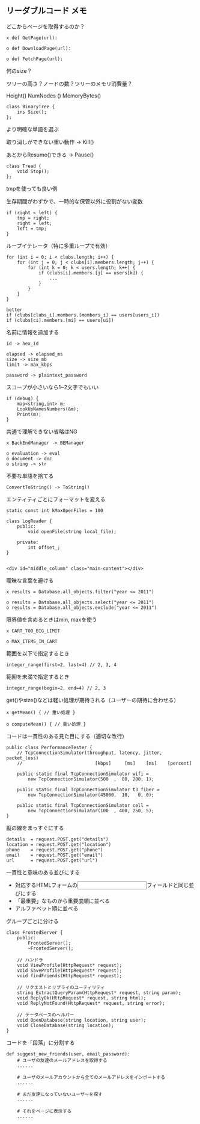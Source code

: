 ## リーダブルコード メモ

どこからページを取得するのか？
```
x def GetPage(url):

o def DownloadPage(url):

o def FetchPage(url):
```

何のsize？

ツリーの高さ？ノードの数？ツリーのメモリ消費量？

Height() NumNodes () MemoryBytes()
```
class BinaryTree {
    ins Size();
};
```

より明確な単語を選ぶ

取り消しができない重い動作 → Kill()

あとからResume()できる → Pause()
```
class Tread {
    void Stop();
};
```

tmpを使っても良い例

生存期間がわずかで、一時的な保管以外に役割がない変数
```
if (right < left) {
    tmp = right;
    right = left;
    left = tmp;
}
```

ループイテレータ（特に多重ループで有効）
```
for (int i = 0; i < clubs.length; i++) {
    for (int j = 0; j < clubs[i].members.length; j++) {
        for (int k = 0; k < users.length; k++) {
            if (clubs[i].members.[j] == users[k]) {
                ...
            }
        }
    }
}

better
if (clubs[clubs_i].members.[members_i] == users[users_i])
if (clubs[ci].members.[mi] == users[ui])
```

名前に情報を追加する
```
id -> hex_id

elapsed -> elapsed_ms
size -> size_mb
limit -> max_kbps

password -> plaintext_password
```

スコープが小さいなら1~2文字でもいい
```
if (debug) {
    map<string,int> m;
    LookUpNamesNumbers(&m);
    Print(m);
}
```

共通で理解できない省略はNG
```
x BackEndManager -> BEManager

o evaluation -> eval
o document -> doc
o string -> str
```

不要な単語を捨てる
```
ConvertToString() -> ToString()
```

エンティティごとにフォーマットを変える
```
static const int kMaxOpenFiles = 100

class LogReader {
    public:
        void openFile(string local_file);
    
    private:
        int offset_;
}


<div id="middle_column" class="main-content"></div>
```

曖昧な言葉を避ける
```
x results = Database.all_objects.filter("year <= 2011")

o results = Database.all_objects.select("year <= 2011")
o results = Database.all_objects.exclude("year <= 2011")
```

限界値を含めるときはmin, maxを使う
```
x CART_TOO_BIG_LIMIT

o MAX_ITEMS_IN_CART
```

範囲を以下で指定するとき
```
integer_range(first=2, last=4) // 2, 3, 4
```

範囲を未満で指定するとき
```
integer_range(begin=2, end=4) // 2, 3
```

get()やsize()などは軽い処理が期待される（ユーザーの期待に合わせる）
```
x getMean() { // 重い処理 }

o computeMean() { // 重い処理 }
```

コードは一貫性のある見た目にする（適切な改行）
```
public class PerformanceTester {
    // TcpConnectionSimulator(throughput, latency, jitter, packet_loss)
    //                           [kbps]     [ms]    [ms]    [percent]

    public static final TcpConnectionSimulator wifi = 
        new TcpConnectionSimulator(500  ,  80, 200, 1);

    public static final TcpConnectionSimulator t3_fiber = 
        new TcpConnectionSimulator(45000,  10,   0, 0);
    
    public static final TcpConnectionSimulator cell = 
        new TcpConnectionSimulator(100  , 400, 250, 5);
}
```

縦の線をまっすぐにする
```
details  = request.POST.get("details")
location = request.POST.get("location")
phone    = request.POST.get("phone")
email    = request.POST.get("email")
url      = request.POST.get("url")
```

一貫性と意味のある並びにする

- 対応するHTMLフォームの<input>フィールドと同じ並びにする
- 「最重要」なものから重要度順に並べる
- アルファベット順に並べる

グループごとに分ける
```
class FrontedServer {
    public:
        FrontedServer();
        ~FrontedServer();

    // ハンドラ
    void ViewProfile(HttpRequest* request);
    void SaveProfile(HttpRequest* request);
    void findFriends(HttpRequest* request);

    // リクエストとリプライのユーティリティ
    string ExtractQueryParam(HttpRequest* request, string param);
    void ReplyOk(HttpRequest* request, string html);
    void ReplyNotFound(HttpRequest* request, string error);
    
    // データベースのヘルパー
    void OpenDatabase(string location, string user);
    void CloseDatabase(string location);
}
```

コードを「段落」に分割する
```
def suggest_new_friends(user, email_password):
    # ユーザの友達のメールアドレスを取得する
    ......

    # ユーザのメールアカウントから全てのメールアドレスをインポートする
    ......

    # まだ友達になっていないユーザーを探す
    ......

    # それをページに表示する
    ......
```

